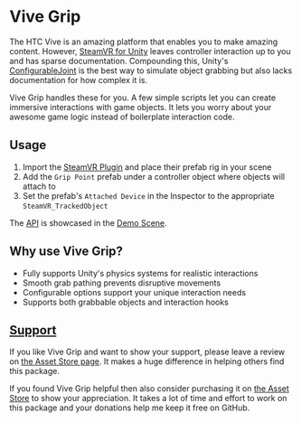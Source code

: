 # Vive Grip

The HTC Vive is an amazing platform that enables you to make amazing content. However, [SteamVR for Unity](https://www.assetstore.unity3d.com/en/#!/content/32647) leaves controller interaction up to you and has sparse documentation. Compounding this, Unity's [ConfigurableJoint](http://docs.unity3d.com/Manual/class-ConfigurableJoint.html) is the best way to simulate object grabbing but also lacks documentation for how complex it is.

Vive Grip handles these for you. A few simple scripts let you can create immersive interactions with game objects. It lets you worry about your awesome game logic instead of boilerplate interaction code.

## Usage

1. Import the [SteamVR Plugin](https://www.assetstore.unity3d.com/en/#!/content/32647) and place their prefab rig in your scene
2. Add the `Grip Point` prefab under a controller object where objects will attach to
3. Set the prefab's `Attached Device` in the Inspector to the appropriate `SteamVR_TrackedObject`

The [API](API.md) is showcased in the [Demo Scene]().

## Why use Vive Grip?

- Fully supports Unity's physics systems for realistic interactions
- Smooth grab pathing prevents disruptive movements
- Configurable options support your unique interaction needs
- Supports both grabbable objects and interaction hooks

## [Support]()

If you like Vive Grip and want to show your support, please leave a review on [the Asset Store page](). It makes a huge difference in helping others find this package.

If you found Vive Grip helpful then also consider purchasing it on [the Asset Store]() to show your appreciation. It takes a lot of time and effort to work on this package and your donations help me keep it free on GitHub.

